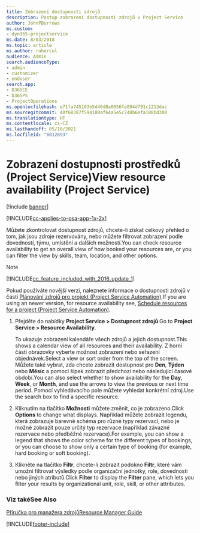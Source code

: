 ```yaml
---
title: Zobrazení dostupnosti zdrojů
description: Postup zobrazení dostupnosti zdrojů v Project Service
author: JohnPBurrows
ms.custom:
- dyn365-projectservice
ms.date: 8/03/2018
ms.topic: article
ms.author: ruhercul
audience: Admin
search.audienceType:
- admin
- customizer
- enduser
search.app:
- D365CE
- D365PS
- ProjectOperations
ms.openlocfilehash: e71fa745103b5d40d8a0056fe894d791c1213dac
ms.sourcegitcommit: 40f68387f594180af64a5e5c748b6efa188bd300
ms.translationtype: HT
ms.contentlocale: cs-CZ
ms.lasthandoff: 05/10/2021
ms.locfileid: "6012893"
---
```

# <a name="view-resource-availability-project-service"></a><span data-ttu-id="17635-103">Zobrazení dostupnosti prostředků (Project Service)</span><span class="sxs-lookup"><span data-stu-id="17635-103">View resource availability (Project Service)</span></span>

[!include [banner](../includes/psa-now-project-operations.md)]

[!INCLUDE[cc-applies-to-psa-app-1x-2x](../includes/cc-applies-to-psa-app-1x-2x.md)]

<span data-ttu-id="17635-104">Můžete zkontrolovat dostupnost zdrojů, chcete-li získat celkový přehled o tom, jak jsou zdroje rezervovány, nebo můžete filtrovat zobrazení podle dovedností, týmu, umístění a dalších možností.</span><span class="sxs-lookup"><span data-stu-id="17635-104">You can check resource availability to get an overall view of how booked your resources are, or you can filter the view by skills, team, location, and other options.</span></span>  
  
> [!NOTE]
> [!INCLUDE[cc_feature_included_with_2016_update_1](../includes/cc-feature-included-with-2016-update-1.md)]  
> 
>  <span data-ttu-id="17635-105">Pokud používáte novější verzi, naleznete informace o dostupnosti zdrojů v části [Plánování zdrojů pro projekt (Project Service Automation)](../psa/schedule-resources-project.md).</span><span class="sxs-lookup"><span data-stu-id="17635-105">If you are using an newer version, for resource availability see, [Schedule resources for a project (Project Service Automation)](../psa/schedule-resources-project.md).</span></span>  

1. <span data-ttu-id="17635-106">Přejděte do nabídky **Project Service > Dostupnost zdrojů**.</span><span class="sxs-lookup"><span data-stu-id="17635-106">Go to **Project Service > Resource Availability**.</span></span>  

    <span data-ttu-id="17635-107">To ukazuje zobrazení kalendáře všech zdrojů a jejich dostupnost.</span><span class="sxs-lookup"><span data-stu-id="17635-107">This shows a calendar view of all resources and their availability.</span></span> <span data-ttu-id="17635-108">Z horní části obrazovky vyberte možnost zobrazení nebo seřazení objednávek.</span><span class="sxs-lookup"><span data-stu-id="17635-108">Select a view or sort order from the top of the screen.</span></span> <span data-ttu-id="17635-109">Můžete také vybrat, zda chcete zobrazit dostupnost pro **Den**, **Týden** nebo **Měsíc** a pomocí šipek zobrazit předchozí nebo následující časové období.</span><span class="sxs-lookup"><span data-stu-id="17635-109">You can also select whether to show availability for the **Day**, **Week**, or **Month**, and use the arrows to view the previous or next time period.</span></span> <span data-ttu-id="17635-110">Pomocí vyhledávacího pole můžete vyhledat konkrétní zdroj.</span><span class="sxs-lookup"><span data-stu-id="17635-110">Use the search box to find a specific resource.</span></span>  

2. <span data-ttu-id="17635-111">Kliknutím na tlačítko **Možnosti** můžete změnit, co je zobrazeno.</span><span class="sxs-lookup"><span data-stu-id="17635-111">Click **Options** to change what displays.</span></span> <span data-ttu-id="17635-112">Například můžete zobrazit legendu, která zobrazuje barevné schéma pro různé typy rezervací, nebo je možné zobrazit pouze určitý typ rezervace (například závazné rezervace nebo předběžné rezervace).</span><span class="sxs-lookup"><span data-stu-id="17635-112">For example, you can show a legend that shows the color scheme for the different types of bookings, or you can choose to show only a certain type of booking (for example, hard booking or soft booking).</span></span>  

3. <span data-ttu-id="17635-113">Klikněte na tlačítko **Filtr**, chcete-li zobrazit podokno **Filtr**, které vám umožní filtrovat výsledky podle organizační jednotky, role, dovednosti nebo jiných atributů.</span><span class="sxs-lookup"><span data-stu-id="17635-113">Click **Filter** to display the **Filter** pane, which lets you filter your results by organizational unit, role, skill, or other attributes.</span></span>  

### <a name="see-also"></a><span data-ttu-id="17635-114">Viz také</span><span class="sxs-lookup"><span data-stu-id="17635-114">See Also</span></span>  
 [<span data-ttu-id="17635-115">Příručka pro manažera zdrojů</span><span class="sxs-lookup"><span data-stu-id="17635-115">Resource Manager Guide</span></span>](../psa/resource-manager-guide.md)


[!INCLUDE[footer-include](../includes/footer-banner.md)]